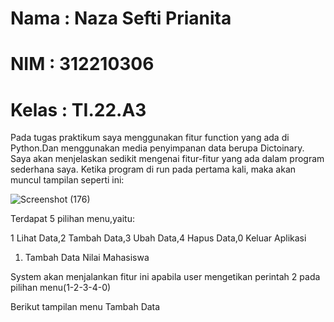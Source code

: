# Nama : Naza Sefti Prianita

# NIM : 312210306

# Kelas : TI.22.A3

Pada tugas praktikum saya menggunakan fitur function yang ada di Python.Dan menggunakan media penyimpanan data berupa Dictoinary. Saya akan menjelaskan sedikit mengenai fitur-fitur yang ada dalam program sederhana saya. Ketika program di run pada pertama kali, maka akan muncul tampilan seperti ini:

![Screenshot (176)](https://user-images.githubusercontent.com/115772516/205497483-b52a8712-b354-4a60-b50f-968e0342871e.png)

Terdapat 5 pilihan menu,yaitu:

1 Lihat Data,2 Tambah Data,3 Ubah Data,4 Hapus Data,0 Keluar Aplikasi

1. Tambah Data Nilai Mahasiswa

System akan menjalankan fitur ini apabila user mengetikan perintah 2 pada pilihan menu(1-2-3-4-0)

Berikut tampilan menu Tambah Data

